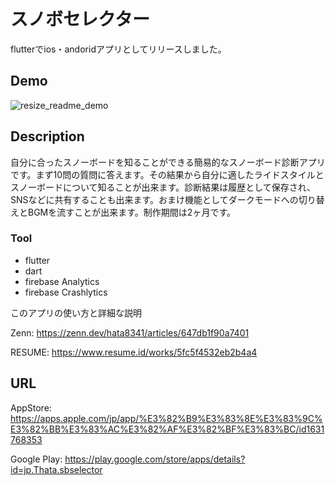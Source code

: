 # スノボセレクター
flutterでios・andoridアプリとしてリリースしました。
## Demo
![resize_readme_demo](https://user-images.githubusercontent.com/83937097/183280595-4bd5ab28-3808-4064-a7d7-536b53ef295f.gif)

## Description
自分に合ったスノーボードを知ることができる簡易的なスノーボード診断アプリです。まず10問の質問に答えます。その結果から自分に適したライドスタイルとスノーボードについて知ることが出来ます。診断結果は履歴として保存され、SNSなどに共有することも出来ます。おまけ機能としてダークモードへの切り替えとBGMを流すことが出来ます。制作期間は2ヶ月です。

### Tool
- flutter
- dart
- firebase Analytics
- firebase Crashlytics

このアプリの使い方と詳細な説明

Zenn: https://zenn.dev/hata8341/articles/647db1f90a7401

RESUME: https://www.resume.id/works/5fc5f4532eb2b4a4
## URL
AppStore: https://apps.apple.com/jp/app/%E3%82%B9%E3%83%8E%E3%83%9C%E3%82%BB%E3%83%AC%E3%82%AF%E3%82%BF%E3%83%BC/id1631768353

Google Play:
https://play.google.com/store/apps/details?id=jp.Thata.sbselector
